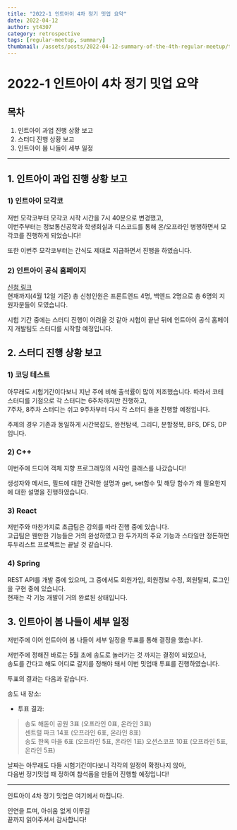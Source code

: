 ```yaml
---
title: "2022-1 인트아이 4차 정기 밋업 요약"
date: 2022-04-12
author: yt4307
category: retrospective
tags: [regular-meetup, summary]
thumbnail: /assets/posts/2022-04-12-summary-of-the-4th-regular-meetup/thumbnail.png
---
```


# 2022-1 인트아이 4차 정기 밋업 요약

## 목차
1. 인트아이 과업 진행 상황 보고
2. 스터디 진행 상황 보고
3. 인트아이 봄 나들이 세부 일정

---

## 1. 인트아이 과업 진행 상황 보고
### 1) 인트아이 모각코
저번 모각코부터 모각코 시작 시간을 7시 40분으로 변경했고,  
이번주부터는 정보통신공학과 학생회실과 디스코드를 통해 온/오프라인 병행하면서 모각코를 진행하게 되었습니다!

또한 이번주 모각코부터는 간식도 제대로 지급하면서 진행을 하였습니다.

### 2) 인트아이 공식 홈페이지
[신청 링크](https://forms.gle/d9vzfnmqaJYWBJbb9)  
현재까지(4월 12일 기준) 총 신청인원은 프론트엔드 4명, 백엔드 2명으로 총 6명의 지원자분들이 모였습니다.

시험 기간 중에는 스터디 진행이 어려울 것 같아 시험이 끝난 뒤에 인트아이 공식 홈페이지 개발팀도 스터디를 시작할 예정입니다.


## 2. 스터디 진행 상황 보고
### 1) 코딩 테스트
아무래도 시험기간이다보니 지난 주에 비해 출석률이 많이 저조했습니다.
따라서 코테 스터디를 기점으로 각 스터디는 6주차까지만 진행하고,  
7주차, 8주차 스터디는 쉬고 9주차부터 다시 각 스터디 들을 진행할 예정입니다.

주제의 경우 기존과 동일하게 시간복잡도, 완전탐색, 그리디, 분할정복, BFS, DFS, DP 입니다.

### 2) C++
이번주에 드디어 객체 지향 프로그래밍의 시작인 클래스를 나갔습니다!

생성자와 메서드, 필드에 대한 간략한 설명과 get, set함수 및 해당 함수가 왜 필요한지에 대한 설명을 진행하였습니다.

### 3) React
저번주와 마찬가지로 초급팀은 강의를 따라 진행 중에 있습니다.  
고급팀은 웬만한 기능들은 거의 완성하였고 한 두가지의 주요 기능과 스타일만 정돈하면 투두리스트 프로젝트는 끝날 것 같습니다.

### 4) Spring
REST API를 개발 중에 있으며, 그 중에서도
회원가입, 회원정보 수정, 회원탈퇴, 로그인을 구현 중에 있습니다.  
현재는 각 기능 개발이 거의 완료된 상태입니다.


## 3. 인트아이 봄 나들이 세부 일정
저번주에 이어 인트아이 봄 나들이 세부 일정을 투표를 통해 결정을 했습니다.

저번주에 정해진 바로는 5월 초에 송도로 놀러가는 것 까지는 결정이 되었으나,  
송도를 간다고 해도 어디로 갈지를 정해야 돼서 이번 밋업때 투표를 진행하였습니다.

투표의 결과는 다음과 같습니다.

송도 내 장소:
- 투표 결과:
> 송도 해돋이 공원 3표 (오프라인 0표, 온라인 3표)  
> 센트럴 파크 14표 (오프라인 6표, 온라인 8표)  
> 송도 한옥 마을 6표 (오프라인 5표, 온라인 1표) 
> 오션스코프 10표 (오프라인 5표, 온라인 5표)  

날짜는 아무래도 다들 시험기간이다보니 각각의 일정이 확정나지 않아,  
다음번 정기밋업 때 정하여 참석폼을 만들어 진행할 예정입니다!

---

인트아이 4차 정기 밋업은 여기에서 마칩니다.

인연을 트며, 아쉬움 없게 이루길  
끝까지 읽어주셔서 감사합니다!
